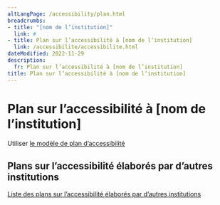 ```yaml
---
altLangPage: /accessibility/plan.html
breadcrumbs:
- title: "[nom de l’institution]"
  link: #
- title: Plan sur l’accessibilité à [nom de l’institution]
  link: /accessibilite/accessibilite.html  
dateModified: 2022-11-29
description: 
  fr: Plan sur l’accessibilité à [nom de l’institution]
title: Plan sur l’accessibilité à [nom de l’institution]
---
```

<h1 property="name" id="wb-cont" dir="ltr">Plan sur l’accessibilité à [nom de l’institution]</h1>
<p>Utiliser <a href="https://www.canada.ca/fr/emploi-developpement-social/programmes/directives-reglements-canadien-accessibilite/plans-accessibilite/exemple.html">le modèle de plan d’accessibilité</a></p>
<h2>Plans sur l’accessibilité élaborés par d’autres institutions</h2>
<p><a href="https://open.canada.ca/fr">Liste des plans sur l’accessibilité élaborés par d’autres institutions</a></p>
